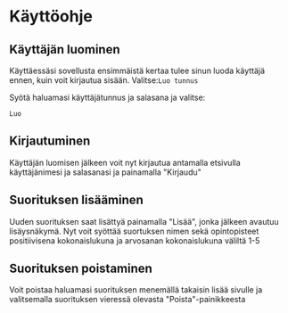 # Käyttöohje
## Käyttäjän luominen
Käyttäessäsi sovellusta ensimmäistä kertaa tulee sinun luoda käyttäjä ennen, kuin voit kirjautua sisään.
Valitse:`Luo tunnus`

Syötä haluamasi käyttäjätunnus ja salasana ja valitse:
```
Luo
```

## Kirjautuminen
Käyttäjän luomisen jälkeen voit nyt kirjautua antamalla etsivulla käyttäjänimesi ja salasanasi ja painamalla "Kirjaudu"

## Suorituksen lisääminen
Uuden suorituksen saat lisättyä painamalla "Lisää", jonka jälkeen avautuu lisäysnäkymä. Nyt voit syöttää suortuksen nimen sekä opintopisteet positiivisena kokonaislukuna ja arvosanan kokonaislukuna väliltä 1-5

## Suorituksen poistaminen
Voit poistaa haluamasi suorituksen menemällä takaisin lisää sivulle ja valitsemalla suorituksen vieressä olevasta "Poista"-painikkeesta

